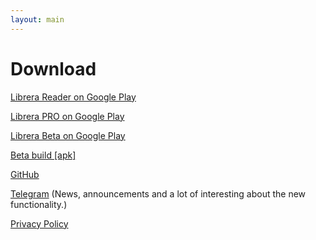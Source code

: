 ```yaml
---
layout: main
---
```

# Download

[Librera Reader on Google Play](https://play.google.com/store/apps/details?id=com.foobnix.pdf.reader)

[Librera PRO on Google Play](https://play.google.com/store/apps/details?id=com.foobnix.pro.pdf.reader)

[Librera Beta on Google Play ](https://play.google.com/apps/testing/com.foobnix.pdf.reader)

[Beta build [apk]](http://beta.librera.mobi)

[GitHub](https://github.com/foobnix/LibreraReader)

[Telegram](https://t.me/LibreraReader) (News, announcements and a lot of interesting about the new functionality.)

[Privacy Policy](/wiki/PrivacyPolicy)
